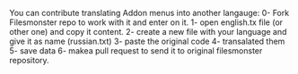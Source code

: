 You can contribute translating Addon menus into another langauge:
0- Fork Filesmonster repo to work with it and enter on it.
1- open english.tx file (or other one) and copy it content.
2- create a new file with your language and give it as name (russian.txt)
3- paste the original code
4- transalated them
5- save data
6- makea pull request to send it to original filesmonster repository.
